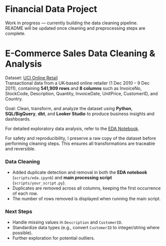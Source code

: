 # Financial Data Project

Work in progress — currently building the data cleaning pipeline.  
README will be updated once cleaning and preprocessing steps are complete.


# E-Commerce Sales Data Cleaning & Analysis

Dataset: [UCI Online Retail](https://archive.ics.uci.edu/dataset/352/online+retail)  
Transactional data from a UK-based online retailer (1 Dec 2010 – 9 Dec 2011), containing **541,909 rows** and **8 columns** such as InvoiceNo, StockCode, Description, Quantity, InvoiceDate, UnitPrice, CustomerID, and Country.

Goal: Clean, transform, and analyze the dataset using **Python**, **SQL/BigQuery**, **dbt**, and **Looker Studio** to produce business insights and dashboards.

For detailed exploratory data analysis, refer to the [EDA Notebook](scripts/Eda.ipynb).

For safety and reproducibility, I preserve a raw copy of the dataset before performing cleaning steps. This ensures all transformations are traceable and reversible.

### Data Cleaning
- Added duplicate detection and removal in both the **EDA notebook** (`scripts/eda.ipynb`) and **main processing script** (`scripts/your_script.py`).
- Duplicates are removed across all columns, keeping the first occurrence of each row.
- The number of rows removed is displayed when running the main script.

### Next Steps
- Handle missing values in `Description` and `CustomerID`.
- Standardize data types (e.g., convert `CustomerID` to integer/string where possible).
- Further exploration for potential outliers.
